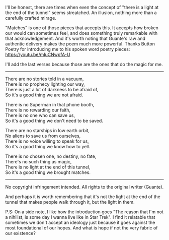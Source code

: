 I'll be honest, there are times when even the concept of "there is a light at the end of the tunnel" seems streatched.
An illusion, nothing more than a carefully crafted mirage. 

"Matches" is one of those pieces that accepts this. It accepts how broken our would can sometimes feel, and does something truly remarkable with that acknowledgement.
And it's worth noting that Guante's raw and authentic delivery makes the poem much more powerful. Thanks Button Poetry for introducing me to his spoken word poetry pieces: https://youtu.be/mIuCNwpfA-U

I'll add the last verses because those are the ones that do the magic for me.


_______________________________________________


There are no stories told in a vacuum,  
There is no prophecy lighting our way,  
There is just a lot of darkness to be afraid of,  
So it's a good thing we are not afraid.

There is no Superman in that phone booth,   
There is no rewarding our faith,  
There is no one who can save us,  
So it's a good thing we don't need to be saved.  

There are no starships in low earth orbit,  
No aliens to save us from ourselves,  
There is no voice willing to speak for us,  
So it's a good thing we know how to yell.

There is no chosen one, no destiny, no fate,  
There's no such thing as magic,  
There is no light at the end of this tunnel,  
So it's a good thing we brought matches.


_______________________________________________


No copyright infringement intended. All rights to the original writer (Guante).

And perhaps it is worth remembering that it's not the light at the end of the tunnel that makes people walk through it, but the light in them.

P.S: On a side note, I like how the introduction goes "The reason that I'm not a nihilist, is some day I wanna live like in Star Trek".
I find it relatable that sometimes we don't accept an ideology just because it goes against the most foundational of our hopes. And what is hope if not the very fabric of our existence?





